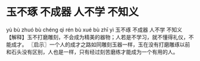# 玉不琢     不成器     人不学     不知义


yù bù zhuó 	bù chéng qì 	rén bù xué 	bù zhī yì
玉不琢 	不成器 	人不学 	不知义
【解释】玉不打磨雕刻，不会成为精美的器物；人若是不学习，就不懂得礼仪，不能成才。
〖启示〗一个人的成才之路如同雕刻玉器一样，玉在没有打磨雕琢以前和石头没有区别，人也是一样，只有经过刻苦磨练才能成为一个有用的人。
